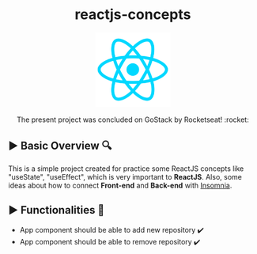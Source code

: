 <h1 align="center"> reactjs-concepts </h1>

<p align="center">
<img width=30% src="https://github.com/sinval-albuquerque/reactjs-concepts/blob/master/react-icon.png">
</p>

<p align="center"> The present project was concluded on GoStack by Rocketseat! :rocket: </p>

## :arrow_forward: Basic Overview :mag:
This is a simple project created for practice some ReactJS concepts like "useState", "useEffect", which is very important to <strong>ReactJS</strong>.
Also, some ideas about how to connect <strong>Front-end</strong> and <strong>Back-end</strong> with [Insomnia](https://insomnia.rest/). 


## :arrow_forward: Functionalities :pushpin:
- App component should be able to add new repository :heavy_check_mark:
- App component should be able to remove repository :heavy_check_mark:
